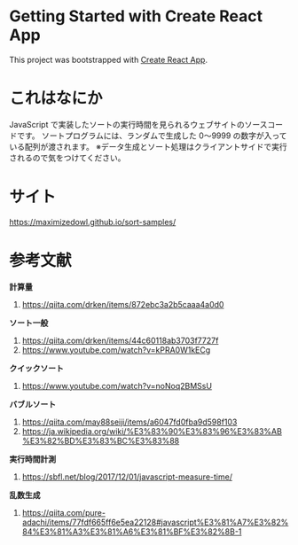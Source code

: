 # Getting Started with Create React App

This project was bootstrapped with [Create React App](https://github.com/facebook/create-react-app).

# これはなにか

JavaScript で実装したソートの実行時間を見られるウェブサイトのソースコードです。
ソートプログラムには、ランダムで生成した 0〜9999 の数字が入っている配列が渡されます。
※データ生成とソート処理はクライアントサイドで実行されるので気をつけてください。

# サイト

https://maximizedowl.github.io/sort-samples/

# 参考文献

**計算量**

1. https://qiita.com/drken/items/872ebc3a2b5caaa4a0d0

**ソート一般**

1. https://qiita.com/drken/items/44c60118ab3703f7727f
2. https://www.youtube.com/watch?v=kPRA0W1kECg

**クイックソート**

1. https://www.youtube.com/watch?v=noNoq2BMSsU

**バブルソート**

1. https://qiita.com/may88seiji/items/a6047fd0fba9d598f103
2. https://ja.wikipedia.org/wiki/%E3%83%90%E3%83%96%E3%83%AB%E3%82%BD%E3%83%BC%E3%83%88

**実行時間計測**

1. https://sbfl.net/blog/2017/12/01/javascript-measure-time/

**乱数生成**

1. https://qiita.com/pure-adachi/items/77fdf665ff6e5ea22128#javascript%E3%81%A7%E3%82%84%E3%81%A3%E3%81%A6%E3%81%BF%E3%82%8B-1
